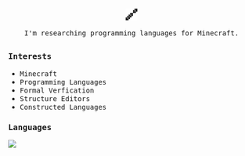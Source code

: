 <p align="center">
  <img src="https://raw.githubusercontent.com/intsuc/intsuc/main/intsuc.png" />
</p>

<p align="center">
  <samp>I'm researching programming languages for Minecraft.</samp>
</p>

##

### <samp>Interests</samp>

- <samp>Minecraft</samp>
- <samp>Programming Languages</samp>
- <samp>Formal Verfication</samp>
- <samp>Structure Editors</samp>
- <samp>Constructed Languages</samp>

### <samp>Languages</samp>

<img src="https://github-readme-stats.vercel.app/api/top-langs/?username=intsuc&hide_border=true&hide_title=true&langs_count=10&layout=compact">
